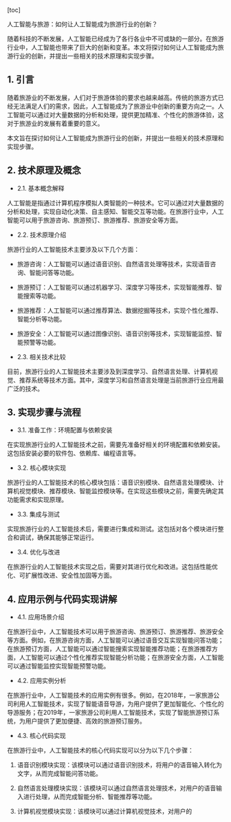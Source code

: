 
[toc]                    
                
                
人工智能与旅游：如何让人工智能成为旅游行业的创新？

随着科技的不断发展，人工智能已经成为了各行各业中不可或缺的一部分。在旅游行业中，人工智能也带来了巨大的创新和变革。本文将探讨如何让人工智能成为旅游行业的创新，并提出一些相关的技术原理和实现步骤。

## 1. 引言

随着旅游业的不断发展，人们对于旅游体验的要求也越来越高。传统的旅游方式已经无法满足人们的需求，因此，人工智能成为了旅游业中创新的重要方向之一。人工智能可以通过对大量数据的分析和处理，提供更加精准、个性化的旅游体验，这对于旅游业的发展有着重要的意义。

本文旨在探讨如何让人工智能成为旅游行业的创新，并提出一些相关的技术原理和实现步骤。

## 2. 技术原理及概念

- 2.1. 基本概念解释

人工智能是指通过计算机程序模拟人类智能的一种技术。它可以通过对大量数据的分析和处理，实现自动化决策、自主感知、智能交互等功能。在旅游行业中，人工智能可以用于旅游咨询、旅游预订、旅游推荐、旅游安全等方面。

- 2.2. 技术原理介绍

旅游行业的人工智能技术主要涉及以下几个方面：

- 旅游咨询：人工智能可以通过语音识别、自然语言处理等技术，实现语音咨询、智能问答等功能。
- 旅游预订：人工智能可以通过机器学习、深度学习等技术，实现智能推荐、智能搜索等功能。
- 旅游推荐：人工智能可以通过推荐算法、数据挖掘等技术，实现个性化推荐、智能分析等功能。
- 旅游安全：人工智能可以通过图像识别、语音识别等技术，实现智能监控、智能预警等功能。

- 2.3. 相关技术比较

目前，旅游行业的人工智能技术主要涉及到深度学习、自然语言处理、计算机视觉、推荐系统等技术方面。其中，深度学习和自然语言处理是当前旅游行业应用最广泛的技术。

## 3. 实现步骤与流程

- 3.1. 准备工作：环境配置与依赖安装

在实现旅游行业的人工智能技术之前，需要先准备好相关的环境配置和依赖安装。这包括安装必要的软件包、依赖库、编程语言等。

- 3.2. 核心模块实现

旅游行业的人工智能技术的核心模块包括：语音识别模块、自然语言处理模块、计算机视觉模块、推荐模块、智能监控模块等。在实现这些模块之前，需要先确定其功能需求和实现原理。

- 3.3. 集成与测试

实现旅游行业的人工智能技术后，需要进行集成和测试。这包括对各个模块进行整合和调试，确保其能够正常运行。

- 3.4. 优化与改进

在旅游行业的人工智能技术实现之后，需要对其进行优化和改进。这包括性能优化、可扩展性改进、安全性加固等方面。

## 4. 应用示例与代码实现讲解

- 4.1. 应用场景介绍

在旅游行业中，人工智能技术可以用于旅游咨询、旅游预订、旅游推荐、旅游安全等方面。例如，在旅游咨询方面，人工智能可以通过语音交互实现智能问答功能；在旅游预订方面，人工智能可以通过智能搜索实现智能推荐功能；在旅游推荐方面，人工智能可以通过个性化推荐实现智能分析功能；在旅游安全方面，人工智能可以通过智能监控实现智能预警功能。

- 4.2. 应用实例分析

在旅游行业中，人工智能技术的应用实例有很多。例如，在2018年，一家旅游公司利用人工智能技术，实现了智能语音导游，为用户提供了更加智能化、个性化的导游服务；在2019年，一家旅游公司利用人工智能技术，实现了智能旅游预订系统，为用户提供了更加便捷、高效的旅游预订服务。

- 4.3. 核心代码实现

在旅游行业中，人工智能技术的核心代码实现可以分为以下几个步骤：

1. 语音识别模块实现：该模块可以通过语音识别技术，将用户的语音输入转化为文字，从而完成智能问答功能。

2. 自然语言处理模块实现：该模块可以通过自然语言处理技术，对用户的语音输入进行处理，从而完成智能分析、智能推荐等功能。

3. 计算机视觉模块实现：该模块可以通过计算机视觉技术，对用户的

